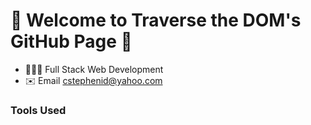 🌟 Welcome to Traverse the DOM's GitHub Page 🌟
=================================

*   👨🏾‍💻   Full Stack Web Development
*   ✉️    Email [cstephenid@yahoo.com](mailto:cstephenid@yahoo.com)


### Tools Used
<p align="left">
